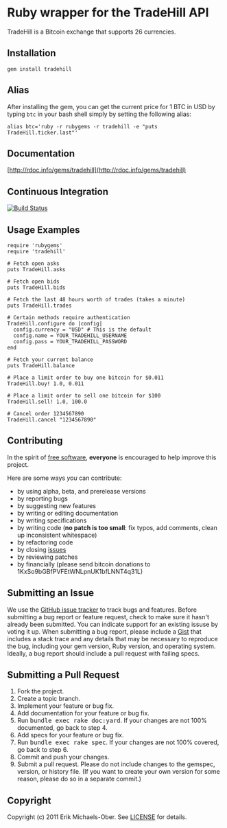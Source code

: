 # Ruby wrapper for the TradeHill API

TradeHill is a Bitcoin exchange that supports 26 currencies.

Installation
------------
    gem install tradehill

Alias
-----
After installing the gem, you can get the current price for 1 BTC in USD by
typing `btc` in your bash shell simply by setting the following alias:

    alias btc='ruby -r rubygems -r tradehill -e "puts TradeHill.ticker.last"'

Documentation
-------------
[http://rdoc.info/gems/tradehill](http://rdoc.info/gems/tradehill)

Continuous Integration
----------------------
[![Build Status](http://travis-ci.org/sferik/tradehill.png)](http://travis-ci.org/sferik/tradehill)

Usage Examples
--------------
    require 'rubygems'
    require 'tradehill'

    # Fetch open asks
    puts TradeHill.asks

    # Fetch open bids
    puts TradeHill.bids

    # Fetch the last 48 hours worth of trades (takes a minute)
    puts TradeHill.trades

    # Certain methods require authentication
    TradeHill.configure do |config|
      config.currency = "USD" # This is the default
      config.name = YOUR_TRADEHILL_USERNAME
      config.pass = YOUR_TRADEHILL_PASSWORD
    end

    # Fetch your current balance
    puts TradeHill.balance

    # Place a limit order to buy one bitcoin for $0.011
    TradeHill.buy! 1.0, 0.011

    # Place a limit order to sell one bitcoin for $100
    TradeHill.sell! 1.0, 100.0

    # Cancel order 1234567890
    TradeHill.cancel "1234567890"

Contributing
------------
In the spirit of [free
software](http://www.fsf.org/licensing/essays/free-sw.html), **everyone** is
encouraged to help improve this project.

Here are some ways *you* can contribute:

* by using alpha, beta, and prerelease versions
* by reporting bugs
* by suggesting new features
* by writing or editing documentation
* by writing specifications
* by writing code (**no patch is too small**: fix typos, add comments, clean up
  inconsistent whitespace)
* by refactoring code
* by closing [issues](https://github.com/sferik/tradehill/issues)
* by reviewing patches
* by financially (please send bitcoin donations to
  1KxSo9bGBfPVFEtWNLpnUK1bfLNNT4q31L)

Submitting an Issue
-------------------
We use the [GitHub issue tracker](https://github.com/sferik/tradehill/issues) to
track bugs and features. Before submitting a bug report or feature request,
check to make sure it hasn't already been submitted. You can indicate support
for an existing issuse by voting it up. When submitting a bug report, please
include a [Gist](https://gist.github.com/) that includes a stack trace and any
details that may be necessary to reproduce the bug, including your gem version,
Ruby version, and operating system. Ideally, a bug report should include a pull
request with failing specs.

Submitting a Pull Request
-------------------------
1. Fork the project.
2. Create a topic branch.
3. Implement your feature or bug fix.
4. Add documentation for your feature or bug fix.
5. Run <tt>bundle exec rake doc:yard</tt>. If your changes are not 100%
   documented, go back to step 4.
6. Add specs for your feature or bug fix.
7. Run <tt>bundle exec rake spec</tt>. If your changes are not 100% covered, go
   back to step 6.
8. Commit and push your changes.
9. Submit a pull request. Please do not include changes to the gemspec,
   version, or history file. (If you want to create your own version for some
   reason, please do so in a separate commit.)

Copyright
---------
Copyright (c) 2011 Erik Michaels-Ober.
See [LICENSE](https://github.com/sferik/tradehill/blob/master/LICENSE.md) for details.
